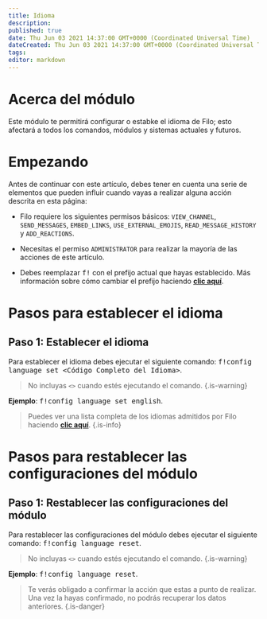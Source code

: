 ```yaml
---
title: Idioma
description:
published: true
date: Thu Jun 03 2021 14:37:00 GMT+0000 (Coordinated Universal Time)
dateCreated: Thu Jun 03 2021 14:37:00 GMT+0000 (Coordinated Universal Time)
tags:
editor: markdown
---
```


# Acerca del módulo

Este módulo te permitirá configurar o estabke el idioma de Filo; esto afectará a todos los comandos, módulos y sistemas actuales y futuros.

# Empezando

Antes de continuar con este artículo, debes tener en cuenta una serie de elementos que pueden influir cuando vayas a realizar alguna acción descrita en esta página:

- Filo requiere los siguientes permisos básicos: ``VIEW_CHANNEL``, ``SEND_MESSAGES``, ``EMBED_LINKS``, ``USE_EXTERNAL_EMOJIS``, ``READ_MESSAGE_HISTORY`` y ``ADD_REACTIONS``.

- Necesitas el permiso ``ADMINISTRATOR`` para realizar la mayoría de las acciones de este artículo.

- Debes reemplazar <kbd>f!</kbd> con el prefijo actual que hayas establecido. Más información sobre cómo cambiar el prefijo haciendo **[clic aquí](es/modules/prefix)**.

# Pasos para establecer el idioma

## **Paso 1**: Establecer el idioma

Para establecer el idioma debes ejecutar el siguiente comando: <kbd>f!config language set \<Código Completo del Idioma></kbd>.

> No incluyas ``<>`` cuando estés ejecutando el comando.
{.is-warning}

**Ejemplo**: <kbd>f!config language set english</kbd>.

> Puedes ver una lista completa de los idiomas admitidos por Filo haciendo **[clic aquí](/es/modules/language/list)**.
{.is-info}

# Pasos para restablecer las configuraciones del módulo

## **Paso 1**: Restablecer las configuraciones del módulo

Para restablecer las configuraciones del módulo debes ejecutar el siguiente comando: <kbd>f!config language reset</kbd>.

> No incluyas ``<>`` cuando estés ejecutando el comando.
{.is-warning}

**Ejemplo**: <kbd>f!config language reset</kbd>.

> Te verás obligado a confirmar la acción que estas a punto de realizar. Una vez la hayas confirmado, no podrás recuperar los datos anteriores.
{.is-danger}

